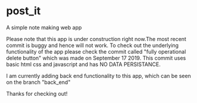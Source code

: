 # post_it
A simple note making web app

Please note that this app is under construction right now.The most recent commit is buggy and hence will not work. 
To check out the underlying functionality of the app please check the commit called "fully operational delete button" which was made on September 17 2019. This commit uses basic html css and javascript and has NO DATA PERSISTANCE.

I am currently adding back end functionality to this app, which can be seen on the branch "back_end" 

Thanks for checking out!
